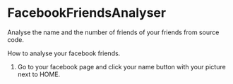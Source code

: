 # FacebookFriendsAnalyser
Analyse the name and the number of friends of your friends from source code.

How to analyse your facebook friends.

1. Go to your facebook page and click your name button with your picture next to HOME.
